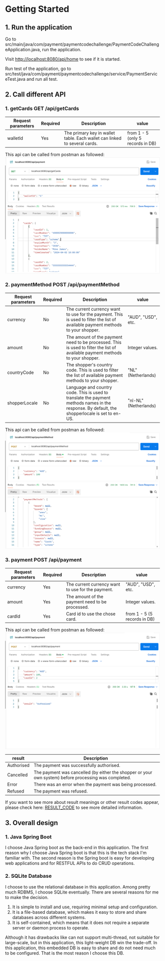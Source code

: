 # Getting Started

## 1. Run the application

Go to src/main/java/com/payment/paymentcodechallenge/PaymentCodeChallengeApplication.java,
run the application.

Visit [http://localhost:8080/api/home](http://localhost:8080/api/home) to see if it is started.

Run test of the application, go to src/test/java/com/payment/paymentcodechallenge/service/PaymentServiceTest.java and run all test.

## 2. Call different API

### 1. getCards GET /api/getCards

| Request parameters | Required | Description                                                               | value                             |
|--------------------|----------|---------------------------------------------------------------------------|-----------------------------------|
| walletId           | Yes      | The primary key in wallet table. Each wallet can linked to several cards. | from 1 - 5 (only 5 records in DB) |

This api can be called from postman as followed:
![img.png](img.png)

### 2. paymentMethod POST /api/paymentMethod

| Request parameters | Required | Description                                                                                                                                    | value                 |
|--------------------|----------|------------------------------------------------------------------------------------------------------------------------------------------------|-----------------------|
| currency           | No       | The current currency want to use for the payment. This is used to filter the list of available payment methods to your shopper.                | "AUD", "USD", etc.    |
| amount             | No       | The amount of the payment need to be processed. This is used to filter the list of available payment methods to your shopper.                  | Integer values.       |
| countryCode        | No       | The shopper's country code. This is used to filter the list of available payment methods to your shopper.                                      | "NL" (Netherlands)    |
| shopperLocale      | No       | Language and country code. This is used to translate the payment methods names in the response. By default, the shopperlocale is set to en-US. | "nl-NL" (Netherlands) |

This api can be called from postman as followed:
![img_1.png](img_1.png)

### 3. payment POST /api/payment

| Request parameters | Required | Description                                       | value                        |
|--------------------|----------|---------------------------------------------------|------------------------------|
| currency           | Yes      | The current currency want to use for the payment. | "AUD", "USD", etc.           |
| amount             | Yes      | The amount of the payment need to be processed.   | Integer values.              |
| cardId             | Yes      | Card id to use the chose card.                    | from 1 - 5 (5 records in DB) |

This api can be called from postman as followed:
![img_2.png](img_2.png)

| result     | Description                                                                                           |
|------------|-------------------------------------------------------------------------------------------------------|
| Authorised | The payment was successfully authorised.                                                              |
| Cancelled  | The payment was cancelled (by either the shopper or your own system) before processing was completed. |
| Error      | There was an error when the payment was being processed.                                              |
| Refused    | The payment was refused.                                                                              |

If you want to see more about result meanings or other result codes appear, 
please check here: [RESULT_CODE](https://docs.adyen.com/online-payments/build-your-integration/payment-result-codes/) to see more detailed information.

## 3. Overall design

### 1. Java Spring Boot
I choose Java Spring boot as the back-end in this application. 
The first reason why I choose Java Spring boot is that this is the tech stack I'm familiar with.
The second reason is the Spring boot is easy for developing web applications and for RESTFUL APIs to do CRUD operations.

### 2. SQLite Database
I choose to use the relational database in this application. Among pretty much RDBMS, I choose SQLite eventually.
There are several reasons for me to make the decision.
1. It is simple to install and use, requiring minimal setup and configuration.
2. It is a file-based database, which makes it easy to store and share databases across different systems.
3. It is self-contained, which means that it does not require a separate server or daemon process to operate.

Although it has drawbacks like can not support multi-thread, not suitable for large-scale, but in this application,
this light-weight DB win the trade-off. In this application, this embedded DB is easy to share and do not need much to be configured.
That is the most reason I choose this DB.
